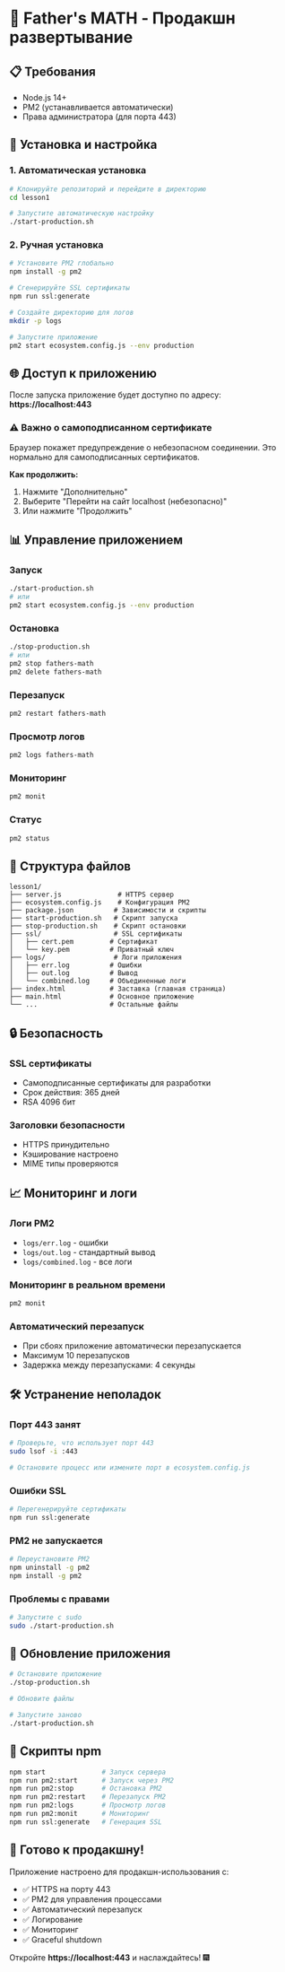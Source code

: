 # 🚀 Father's MATH - Продакшн развертывание

## 📋 Требования

- Node.js 14+ 
- PM2 (устанавливается автоматически)
- Права администратора (для порта 443)

## 🔧 Установка и настройка

### 1. Автоматическая установка
```bash
# Клонируйте репозиторий и перейдите в директорию
cd lesson1

# Запустите автоматическую настройку
./start-production.sh
```

### 2. Ручная установка
```bash
# Установите PM2 глобально
npm install -g pm2

# Сгенерируйте SSL сертификаты
npm run ssl:generate

# Создайте директорию для логов
mkdir -p logs

# Запустите приложение
pm2 start ecosystem.config.js --env production
```

## 🌐 Доступ к приложению

После запуска приложение будет доступно по адресу:
**https://localhost:443**

### ⚠️ Важно о самоподписанном сертификате

Браузер покажет предупреждение о небезопасном соединении. Это нормально для самоподписанных сертификатов.

**Как продолжить:**
1. Нажмите "Дополнительно"
2. Выберите "Перейти на сайт localhost (небезопасно)"
3. Или нажмите "Продолжить"

## 📊 Управление приложением

### Запуск
```bash
./start-production.sh
# или
pm2 start ecosystem.config.js --env production
```

### Остановка
```bash
./stop-production.sh
# или
pm2 stop fathers-math
pm2 delete fathers-math
```

### Перезапуск
```bash
pm2 restart fathers-math
```

### Просмотр логов
```bash
pm2 logs fathers-math
```

### Мониторинг
```bash
pm2 monit
```

### Статус
```bash
pm2 status
```

## 📁 Структура файлов

```
lesson1/
├── server.js              # HTTPS сервер
├── ecosystem.config.js    # Конфигурация PM2
├── package.json          # Зависимости и скрипты
├── start-production.sh   # Скрипт запуска
├── stop-production.sh    # Скрипт остановки
├── ssl/                  # SSL сертификаты
│   ├── cert.pem         # Сертификат
│   └── key.pem          # Приватный ключ
├── logs/                 # Логи приложения
│   ├── err.log          # Ошибки
│   ├── out.log          # Вывод
│   └── combined.log     # Объединенные логи
├── index.html           # Заставка (главная страница)
├── main.html            # Основное приложение
└── ...                  # Остальные файлы
```

## 🔒 Безопасность

### SSL сертификаты
- Самоподписанные сертификаты для разработки
- Срок действия: 365 дней
- RSA 4096 бит

### Заголовки безопасности
- HTTPS принудительно
- Кэширование настроено
- MIME типы проверяются

## 📈 Мониторинг и логи

### Логи PM2
- `logs/err.log` - ошибки
- `logs/out.log` - стандартный вывод
- `logs/combined.log` - все логи

### Мониторинг в реальном времени
```bash
pm2 monit
```

### Автоматический перезапуск
- При сбоях приложение автоматически перезапускается
- Максимум 10 перезапусков
- Задержка между перезапусками: 4 секунды

## 🛠️ Устранение неполадок

### Порт 443 занят
```bash
# Проверьте, что использует порт 443
sudo lsof -i :443

# Остановите процесс или измените порт в ecosystem.config.js
```

### Ошибки SSL
```bash
# Перегенерируйте сертификаты
npm run ssl:generate
```

### PM2 не запускается
```bash
# Переустановите PM2
npm uninstall -g pm2
npm install -g pm2
```

### Проблемы с правами
```bash
# Запустите с sudo
sudo ./start-production.sh
```

## 🔄 Обновление приложения

```bash
# Остановите приложение
./stop-production.sh

# Обновите файлы

# Запустите заново
./start-production.sh
```

## 📝 Скрипты npm

```bash
npm start              # Запуск сервера
npm run pm2:start      # Запуск через PM2
npm run pm2:stop       # Остановка PM2
npm run pm2:restart    # Перезапуск PM2
npm run pm2:logs       # Просмотр логов
npm run pm2:monit      # Мониторинг
npm run ssl:generate   # Генерация SSL
```

## 🎯 Готово к продакшну!

Приложение настроено для продакшн-использования с:
- ✅ HTTPS на порту 443
- ✅ PM2 для управления процессами
- ✅ Автоматический перезапуск
- ✅ Логирование
- ✅ Мониторинг
- ✅ Graceful shutdown

Откройте **https://localhost:443** и наслаждайтесь! 🎆
